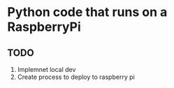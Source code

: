 
# Python code that runs on a RaspberryPi

## TODO

1. Implemnet local dev
2. Create process to deploy to raspberry pi